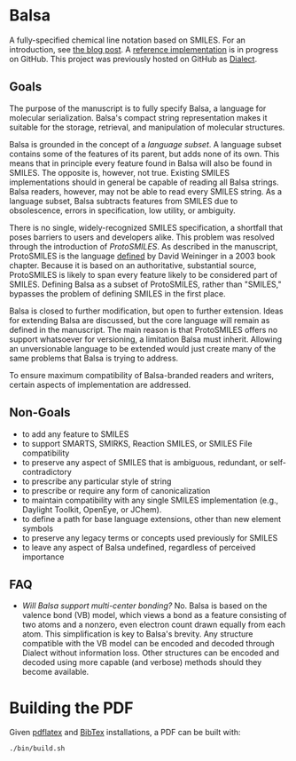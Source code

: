 # Balsa

A fully-specified chemical line notation based on SMILES. For an introduction, see [the blog post](https://depth-first.com/articles/2021/09/22/beyond-smiles/). A [reference implementation](https://github.com/metamolecular/balsa/) is in progress on GitHub. This project was previously hosted on GitHub as [Dialect](https://github.com/rapodaca/dialect/).

## Goals

The purpose of the manuscript is to fully specify Balsa, a language for molecular serialization. Balsa's compact string representation makes it suitable for the storage, retrieval, and manipulation of molecular structures.

Balsa is grounded in the concept of a *language subset*. A language subset contains some of the features of its parent, but adds none of its own. This means that in principle every feature found in Balsa will also be found in SMILES. The opposite is, however, not true. Existing SMILES implementations should in general be capable of reading all Balsa strings. Balsa readers, however, may not be able to read every SMILES string. As a language subset, Balsa subtracts features from SMILES due to obsolescence, errors in specification, low utility, or ambiguity.

There is no single, widely-recognized SMILES specification, a shortfall that poses barriers to users and developers alike. This problem was resolved through the introduction of *ProtoSMILES*. As described in the manuscript, ProtoSMILES is the language [defined](https://doi.org/10.1002/9783527618279.ch5) by David Weininger in a 2003 book chapter. Because it is based on an authoritative, substantial source, ProtoSMILES is likely to span every feature likely to be considered part of SMILES. Defining Balsa as a subset of ProtoSMILES, rather than "SMILES," bypasses the problem of defining SMILES in the first place.

Balsa is closed to further modification, but open to further extension. Ideas for extending Balsa are discussed, but the core language will remain as defined in the manuscript. The main reason is that ProtoSMILES offers no support whatsoever for versioning, a limitation Balsa must inherit. Allowing an unversionable language to be extended would just create many of the same problems that Balsa is trying to address.

To ensure maximum compatibility of Balsa-branded readers and writers, certain aspects of implementation are addressed.

## Non-Goals

- to add any feature to SMILES
- to support SMARTS, SMIRKS, Reaction SMILES, or SMILES File compatibility
- to preserve any aspect of SMILES that is ambiguous, redundant, or self-contradictory
- to prescribe any particular style of string
- to prescribe or require any form of canonicalization
- to maintain compatibility with any single SMILES implementation (e.g., Daylight Toolkit, OpenEye, or JChem).
- to define a path for base language extensions, other than new element symbols
- to preserve any legacy terms or concepts used previously for SMILES
- to leave any aspect of Balsa undefined, regardless of perceived importance

## FAQ

- *Will Balsa support multi-center bonding?* No. Balsa is based on the valence bond (VB) model, which views a bond as a feature consisting of two atoms and a nonzero, even electron count drawn equally from each atom. This simplification is key to Balsa's brevity. Any structure compatible with the VB model can be encoded and decoded through Dialect without information loss. Other structures can be encoded and decoded using more capable (and verbose) methods should they become available.

# Building the PDF

Given [pdflatex](http://www.math.rug.nl/~trentelman/jacob/pdflatex/pdflatex.html) and [BibTex](http://www.bibtex.org) installations, a PDF can be built with:

```bash
./bin/build.sh
```